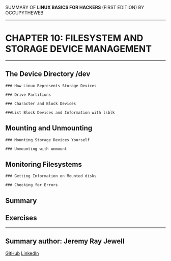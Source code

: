 SUMMARY OF 
**LINUX BASICS FOR HACKERS** 
(FIRST EDITION) BY OCCUPYTHEWEB

---

# CHAPTER 10: FILESYSTEM AND STORAGE DEVICE MANAGEMENT

---

## The Device Directory /dev

	### How Linux Represents Storage Devices

	### Drive Partitions
	
	### Character and Block Devices

	###List Block Devices and Information with lsblk

## Mounting and Unmounting

	### Mounting Storage Devices Yourself

	### Unmounting with unmount

## Monitoring Filesystems
	
	### Getting Information on Mounted disks

	### Checking for Errors

## Summary

## Exercises

---

## Summary author: **Jeremy Ray Jewell**
[GitHub](https://github.com/jeremyrayjewell)
[LinkedIn](https://www.linkedin.com/in/jeremyrayjewell)
